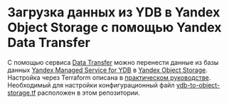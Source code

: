 # Загрузка данных из YDB в Yandex Object Storage с помощью Yandex Data Transfer

С помощью сервиса [Data Transfer](https://yandex.cloud/ru/docs/data-transfer) можно перенести данные из базы данных [Yandex Managed Service for YDB](https://yandex.cloud/ru/docs/ydb/) в [Yandex Object Storage](https://yandex.cloud/ru/docs/storage/). Настройка через Terraform описана в [практическом руководстве](https://cloud.yandex.ru/ru/docs/data-transfer/tutorials/ydb-to-object-storage). Необходимый для настройки конфигурационный файл [ydb-to-object-storage.tf](https://github.com/yandex-cloud-examples/yc-data-transfer-from-ydb-to-object-storage/blob/main/ydb-to-object-storage.tf) расположен в этом репозитории.
